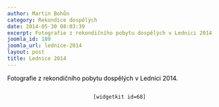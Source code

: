 ```yaml
---
author: Martin Bohůn
category: Rekondice dospělých
date: 2014-05-30 08:03:39
excerpt: Fotografie z rekondičního pobytu dospělých v Lednici 2014
joomla_id: 189
joomla_url: lednice-2014
layout: post
title: Lednice 2014
---
```


<p>
 <span style="color: #000000;">
  Fotografie z rekondičního pobytu dospělých v Lednici 2014.
 </span>
</p>
<p style="text-align: center;">
 <code>
  [widgetkit id=68]
 </code>
</p>